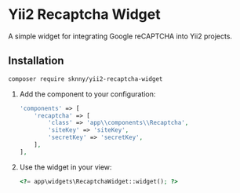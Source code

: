 # Yii2 Recaptcha Widget

A simple widget for integrating Google reCAPTCHA into Yii2 projects.

## Installation

```bash
composer require sknny/yii2-recaptcha-widget
```

1. Add the component to your configuration:

    ```php
    'components' => [
        'recaptcha' => [
            'class' => 'app\\components\\Recaptcha',
            'siteKey' => 'siteKey',
            'secretKey' => 'secretKey',
        ],
    ],
    ```

2. Use the widget in your view:

    ```php
    <?= app\widgets\RecaptchaWidget::widget(); ?>
    ```